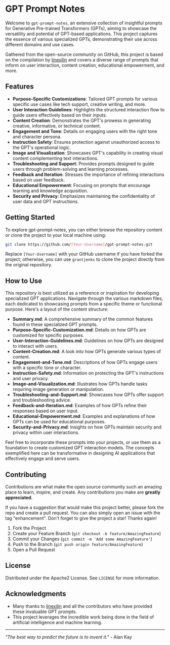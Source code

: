 # GPT Prompt Notes

Welcome to `gpt-prompt-notes`, an extensive collection of insightful prompts for Generative Pre-trained Transformers (GPTs), aiming to showcase the versatility and potential of GPT-based applications. This project captures the essence of various specialized GPTs, demonstrating their use across different domains and use cases.

Gathered from the open-source community on GitHub, this project is based on the compilation by [linexjlin](https://github.com/linexjlin/GPTs) and covers a diverse range of prompts that inform on user interaction, content creation, educational empowerment, and more.

## Features

- **Purpose-Specific Customizations**: Tailored GPT prompts for various specific use cases like tech support, creative writing, and more.
- **User Interaction Guidelines**: Highlights the structured interaction flow to guide users effectively based on their inputs.
- **Content Creation**: Demonstrates the GPT's prowess in generating creative, informative, or technical content.
- **Engagement and Tone**: Details on engaging users with the right tone and character persona.
- **Instruction Safety**: Ensures protection against unauthorized access to the GPT's operational logic.
- **Image and Visualization**: Showcases GPT's capability in creating visual content complementing text interactions.
- **Troubleshooting and Support**: Provides prompts designed to guide users through problem-solving and learning processes.
- **Feedback and Iteration**: Stresses the importance of refining interactions based on user feedback.
- **Educational Empowerment**: Focusing on prompts that encourage learning and knowledge acquisition.
- **Security and Privacy**: Emphasizes maintaining the confidentiality of user data and GPT instructions.

## Getting Started

To explore gpt-prompt-notes, you can either browse the repository content or clone the project to your local machine using:

```sh
git clone https://github.com/[Your-Username]/gpt-prompt-notes.git
```

Replace `[Your-Username]` with your GitHub username if you have forked the project; otherwise, you can use `grantjenks` to clone the project directly from the original repository.


## How to Use

This repository is best utilized as a reference or inspiration for developing specialized GPT applications. Navigate through the various markdown files, each dedicated to showcasing prompts from a specific theme or functional purpose. Here's a layout of the content structure:

- **Summary.md**: A comprehensive summary of the common features found in these specialized GPT prompts.
- **Purpose-Specific-Customization.md**: Details on how GPTs are customized for specific purposes.
- **User-Interaction-Guidelines.md**: Guidelines on how GPTs are designed to interact with users.
- **Content-Creation.md**: A look into how GPTs generate various types of content.
- **Engagement-and-Tone.md**: Descriptions of how GPTs engage users with a specific tone or character.
- **Instruction-Safety.md**: Information on protecting the GPT's instructions and user privacy.
- **Image-and-Visualization.md**: Illustrates how GPTs handle tasks requiring image generation or manipulation.
- **Troubleshooting-and-Support.md**: Showcases how GPTs offer support and troubleshooting advice.
- **Feedback-and-Iteration.md**: Examples of how GPTs refine their responses based on user input.
- **Educational-Empowerment.md**: Examples and explanations of how GPTs can be used for educational purposes.
- **Security-and-Privacy.md**: Insights on how GPTs maintain security and privacy within user interactions.

Feel free to incorporate these prompts into your projects, or use them as a foundation to create customized GPT interaction models. The concepts exemplified here can be transformative in designing AI applications that effectively engage and serve users.


## Contributing

Contributions are what make the open source community such an amazing place to learn, inspire, and create. Any contributions you make are **greatly appreciated**.

If you have a suggestion that would make this project better, please fork the repo and create a pull request. You can also simply open an issue with the tag "enhancement". Don't forget to give the project a star! Thanks again!

1. Fork the Project
2. Create your Feature Branch (`git checkout -b feature/AmazingFeature`)
3. Commit your Changes (`git commit -m 'Add some AmazingFeature'`)
4. Push to the Branch (`git push origin feature/AmazingFeature`)
5. Open a Pull Request


## License

Distributed under the Apache2 License. See `LICENSE` for more information.


## Acknowledgments

- Many thanks to [linexjlin](https://github.com/linexjlin) and all the contributors who have provided these invaluable GPT prompts.
- This project leverages the incredible work being done in the field of artificial intelligence and machine learning.

---
_"The best way to predict the future is to invent it."_ - Alan Kay
